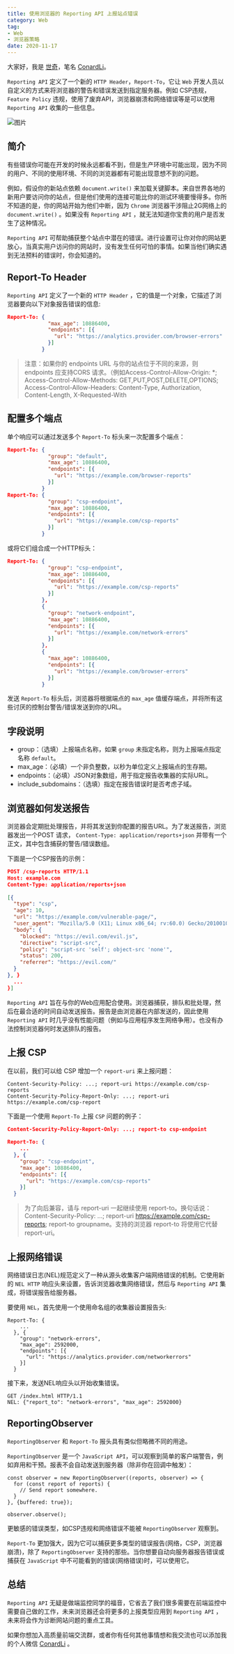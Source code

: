 ```yaml
---
title: 使用浏览器的 Reporting API 上报站点错误
category: Web
tag: 
- Web
- 浏览器策略
date: 2020-11-17	
---
```


大家好，我是 [世奇](https://mp.weixin.qq.com/s?__biz=Mzk0MDMwMzQyOA==&mid=2247493407&idx=1&sn=41b8782a3bdc75b211206b06e1929a58&chksm=c2e11234f5969b22a0d7fd50ec32be9df13e2caeef186b30b5d653836b0725def8ccd58a56cf#rd)，笔名 [ConardLi](https://mp.weixin.qq.com/s?__biz=Mzk0MDMwMzQyOA==&mid=2247493407&idx=1&sn=41b8782a3bdc75b211206b06e1929a58&chksm=c2e11234f5969b22a0d7fd50ec32be9df13e2caeef186b30b5d653836b0725def8ccd58a56cf#rd)。


`Reporting API` 定义了一个新的 `HTTP Header`，`Report-To`，它让 `Web` 开发人员以自定义的方式来将浏览器的警告和错误发送到指定服务器。例如 CSP违规， `Feature Policy` 违规，使用了废弃API，浏览器崩溃和网络错误等是可以使用 `Reporting API` 收集的一些信息。

![图片](https://p3-juejin.byteimg.com/tos-cn-i-k3u1fbpfcp/6fc4899c9dfd4ace85d5f01b876d1165~tplv-k3u1fbpfcp-zoom-1.image)

## 简介

有些错误你可能在开发的时候永远都看不到，但是生产环境中可能出现，因为不同的用户、不同的使用环境、不同的浏览器都有可能出现意想不到的问题。

例如，假设你的新站点依赖 `document.write()` 来加载关键脚本。来自世界各地的新用户要访问你的站点，但是他们使用的连接可能比你的测试环境要慢得多。你所不知道的是，你的网站开始为他们中断，因为 `Chrome` 浏览器干涉阻止2G网络上的 `document.write()` 。如果没有 `Reporting API` ，就无法知道你宝贵的用户是否发生了这种情况。

`Reporting API` 可帮助捕获整个站点中潜在的错误。进行设置可让你对你的网站更放心，当真实用户访问你的网站时，没有发生任何可怕的事情。如果当他们确实遇到无法预料的错误时，你会知道的。

## Report-To Header

`Reporting API` 定义了一个新的 `HTTP Header` ，它的值是一个对象，它描述了浏览器要向以下对象报告错误的信息:

```json
Report-To: {
             "max_age": 10886400,
             "endpoints": [{
               "url": "https://analytics.provider.com/browser-errors"
             }]
           }
```

> 注意：如果你的 endpoints URL 与你的站点位于不同的来源，则 endpoints 应支持CORS 请求。（例如Access-Control-Allow-Origin: *; Access-Control-Allow-Methods: GET,PUT,POST,DELETE,OPTIONS; Access-Control-Allow-Headers: Content-Type, Authorization, Content-Length, X-Requested-With

## 配置多个端点

单个响应可以通过发送多个 `Report-To` 标头来一次配置多个端点：

```json
Report-To: {
             "group": "default",
             "max_age": 10886400,
             "endpoints": [{
               "url": "https://example.com/browser-reports"
             }]
           }
Report-To: {
             "group": "csp-endpoint",
             "max_age": 10886400,
             "endpoints": [{
               "url": "https://example.com/csp-reports"
             }]
           }
```

或将它们组合成一个HTTP标头：

```json
Report-To: {
             "group": "csp-endpoint",
             "max_age": 10886400,
             "endpoints": [{
               "url": "https://example.com/csp-reports"
             }]
           },
           {
             "group": "network-endpoint",
             "max_age": 10886400,
             "endpoints": [{
               "url": "https://example.com/network-errors"
             }]
           },
           {
             "max_age": 10886400,
             "endpoints": [{
               "url": "https://example.com/browser-errors"
             }]
           }
```

发送 `Report-To` 标头后，浏览器将根据端点的 `max_age` 值缓存端点，并将所有这些讨厌的控制台警告/错误发送到你的URL。

## 字段说明

-   group：（选填）上报端点名称，如果 `group` 未指定名称，则为上报端点指定名称 `default`。
-   max_age：（必填）一个非负整数，以秒为单位定义上报端点的生存期。
-   endpoints：（必填）JSON对象数组，用于指定报告收集器的实际URL。
-   include_subdomains：（选填）指定在报告错误时是否考虑子域。

## 浏览器如何发送报告

浏览器会定期批处理报告，并将其发送到你配置的报告URL。为了发送报告，浏览器发出一个POST 请求， `Content-Type: application/reports+json` 并带有一个正文，其中包含捕获的警告/错误数组。

下面是一个CSP报告的示例：

```json
POST /csp-reports HTTP/1.1
Host: example.com
Content-Type: application/reports+json
​
[{
  "type": "csp",
  "age": 10,
  "url": "https://example.com/vulnerable-page/",
  "user_agent": "Mozilla/5.0 (X11; Linux x86_64; rv:60.0) Gecko/20100101 Firefox/60.0",
  "body": {
    "blocked": "https://evil.com/evil.js",
    "directive": "script-src",
    "policy": "script-src 'self'; object-src 'none'",
    "status": 200,
    "referrer": "https://evil.com/"
  }
}, }
  ...
}]
```

`Reporting API` 旨在与你的Web应用配合使用。浏览器捕获，排队和批处理，然后在最合适的时间自动发送报告。报告是由浏览器在内部发送的，因此使用 `Reporting API` 时几乎没有性能问题（例如与应用程序发生网络争用）。也没有办法控制浏览器何时发送排队的报告。

## 上报 CSP

在以前，我们可以给 CSP 增加一个 `report-uri` 来上报问题：

```
Content-Security-Policy: ...; report-uri https://example.com/csp-reports
Content-Security-Policy-Report-Only: ...; report-uri https://example.com/csp-report
```

下面是一个使用 `Report-To` 上报 `CSP` 问题的例子：

```json
Content-Security-Policy-Report-Only: ...; report-to csp-endpoint
​
Report-To: {
    ...
  }, {
    "group": "csp-endpoint",
    "max_age": 10886400,
    "endpoints": [{
      "url": "https://example.com/csp-reports"
    }]
  }
```

> 为了向后兼容，请与 report-uri 一起继续使用 report-to。换句话说：Content-Security-Policy: ...; report-uri <https://example.com/csp-reports>; report-to groupname。支持的浏览器 report-to 将使用它代替report-uri。

## 上报网络错误

网络错误日志(NEL)规范定义了一种从源头收集客户端网络错误的机制。它使用新的 `NEL HTTP` 响应头来设置，告诉浏览器收集网络错误，然后与 `Reporting API` 集成，将错误报告给服务器。

要使用 `NEL`，首先使用一个使用命名组的收集器设置报告头:

```
Report-To: {
    ...
  }, {
    "group": "network-errors",
    "max_age": 2592000,
    "endpoints": [{
      "url": "https://analytics.provider.com/networkerrors"
    }]
  }
```

接下来，发送NEL响应头以开始收集错误。

```
GET /index.html HTTP/1.1
NEL: {"report_to": "network-errors", "max_age": 2592000}
```

## ReportingObserver

`ReportingObserver` 和 `Report-To` 报头具有类似但略微不同的用途。

`ReportingObserver` 是一个 `JavaScript API`，可以观察到简单的客户端警告，例如弃用和干预。报表不会自动发送到服务器（除非你在回调中触发）：

```
const observer = new ReportingObserver((reports, observer) => {
  for (const report of reports) {
    // Send report somewhere.
  }
}, {buffered: true});
​
observer.observe();
```

更敏感的错误类型，如CSP违规和网络错误不能被 `ReportingObserver` 观察到。

`Report-To` 更加强大，因为它可以捕获更多类型的错误报告(网络，CSP，浏览器崩溃)，除了 `ReportingObserver` 支持的那些。当你想要自动向服务器报告错误或捕获在 `JavaScript` 中不可能看到的错误(网络错误)时，可以使用它。

## 总结

`Reporting API` 无疑是做端监控同学的福音，它省去了我们很多需要在前端监控中需要自己做的工作，未来浏览器还会将更多的上报类型应用到 `Reporting API` ，未来将会作为诊断网站问题的重点工具。



如果你想加入高质量前端交流群，或者你有任何其他事情想和我交流也可以添加我的个人微信 [ConardLi](https://mp.weixin.qq.com/s?__biz=Mzk0MDMwMzQyOA==&mid=2247493407&idx=1&sn=41b8782a3bdc75b211206b06e1929a58&chksm=c2e11234f5969b22a0d7fd50ec32be9df13e2caeef186b30b5d653836b0725def8ccd58a56cf#rd) 。
